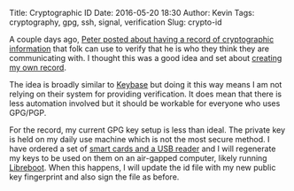 Title: Cryptographic ID
Date: 2016-05-20 18:30
Author: Kevin
Tags: cryptography, gpg, ssh, signal, verification
Slug: crypto-id

A couple days ago, [Peter posted about having a record of cryptographic information](http://pig-monkey.com/2016/05/id/) that folk can use to verify that he is who they think they are communicating with. I thought this was a good idea and set about [creating my own record](/id.txt).

The idea is broadly similar to [Keybase](https://keybase.io) but doing it this way means I am not relying on their system for providing verification. It does mean that there is less automation involved but it should be workable for everyone who uses GPG/PGP.

For the record, my current GPG key setup is less than ideal. The private key is held on my daily use machine which is not the most secure method. I have ordered a set of [smart cards and a USB reader](http://shop.kernelconcepts.de#openpgp) and I will regenerate my keys to be used on them on an air-gapped computer, likely running [Libreboot](https://libreboot.org/). When this happens, I will update the id file with my new public key fingerprint and also sign the file as before.